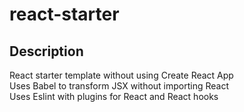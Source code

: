 # react-starter

## Description
React starter template without using Create React App  
Uses Babel to transform JSX without importing React  
Uses Eslint with plugins for React and React hooks  
